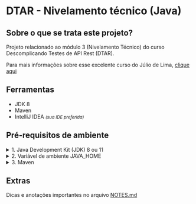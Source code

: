# DTAR - Nivelamento técnico (Java)

## Sobre o que se trata este projeto?
Projeto relacionado ao módulo 3 (Nivelamento Técnico) do curso Descomplicando Testes de API Rest (DTAR).

Para mais informações sobre esse excelente curso do Júlio de Lima, [clique aqui](http://descomplicando.juliodelima.com.br/)

## Ferramentas
* JDK 8
* Maven  
* IntelliJ IDEA _<small>(sua IDE preferida)</small>_

## Pré-requisitos de ambiente
<details>
<summary>1. Java Development Kit (JDK) 8 ou 11</summary>

  CMD/Terminal: Digite `java -version`  
  _<small>Espera-se que o sistema retorne a versão do Java em execução mais alguns detalhes adicionais</small>:_  
  ```
  java version "1.8.0_211"
  Java(TM) SE Runtime Environment (build 1.8.0_211-b12)
  Java HotSpot(TM) 64-Bit Server VM (build 254.211-b12, mixed mode)
  ```
  Guia para instalação do Java [neste link](https://docs.oracle.com/en/java/javase/11/install/installation-jdk-microsoft-windows-platforms.html)
</details>

<details>
  <summary>2. Variável de ambiente JAVA_HOME</summary>

Deve estar definida em seu sistema, apontando para o path de instalação do JDK.
</details>

<details>
<summary>3. Maven</summary>

  CMD/Terminal: `mvn -v`  
  _<small>Espera-se que o sistema retorne a versão do Maven em execução mais alguns detalhes adicionais</small>:_
  ```
  Apache Maven 3.6.3 (cecedd343002696d0abb50b32b541b8a6ba2883f)
  Maven home: C:\ProgramData\chocolatey\lib\maven\apache-maven-3.6.3\bin\..
  Java version: 1.8.0_211, vendor: Oracle Corporation, runtime: C:\Program Files\Java\jdk1.8.0_211\jre
  Default locale: pt_BR, platform encoding: Cp1252
  OS name: "windows 10", version: "10.0", arch: "amd64", family: "windows"
  ```
  Guia para instalação do Maven [neste link](https://maven.apache.org/install.html)
</details>

## Extras
Dicas e anotações importantes no arquivo [NOTES.md](/NOTES.md)

